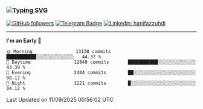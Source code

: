 ### [![Typing SVG](https://readme-typing-svg.herokuapp.com?font=lato&size=22&lines=Hi+There+👋)](https://git.io/typing-svg) 

[![GitHub followers](https://img.shields.io/github/followers/hanifazzuhdi?label=Follow&style=social)](https://github.com/hanifazzuhdi/?tab=follow) 
[![Telegram Badge](https://img.shields.io/badge/-hanif0198-blue?style=social&logo=telegram&link=https://www.t.me/hanif0198/)](https://www.t.me/hanif0198/) 
[![Linkedin: hanifazzuhdi](https://img.shields.io/badge/-hanifazzuhdi-blue?style=flat-square&logo=Linkedin&logoColor=white&link=https://www.linkedin.com/in/hanif-az-zuhdi-69688019b/)](https://www.linkedin.com/in/hanif-az-zuhdi-69688019b/) 

<hr/>

<!--START_SECTION:waka-->
**I'm an Early 🐤** 

```text
🌞 Morning                13138 commits       ███████████░░░░░░░░░░░░░░   44.37 % 
🌆 Daytime                12849 commits       ███████████░░░░░░░░░░░░░░   43.39 % 
🌃 Evening                2404 commits        ██░░░░░░░░░░░░░░░░░░░░░░░   08.12 % 
🌙 Night                  1221 commits        █░░░░░░░░░░░░░░░░░░░░░░░░   04.12 % 
```



 Last Updated on 11/09/2025 00:56:02 UTC
<!--END_SECTION:waka-->
